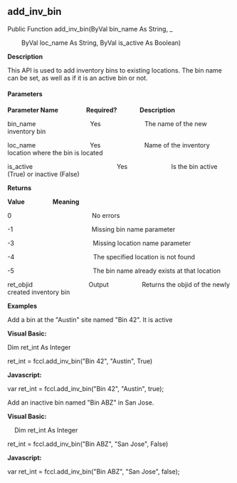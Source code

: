 add_inv_bin
-------------

Public Function add_inv_bin(ByVal bin_name As String, _

        ByVal loc_name As String, ByVal is_active As Boolean)

**Description**

This API is used to add inventory bins to existing locations. The bin name can be set, as well as if it is an active bin or not.

#### Parameters
**Parameter Name**                **Required?**             **Description**

bin_name                               Yes                         The name of the new inventory bin

loc_name                               Yes                         Name of the inventory location where the bin is located

is_active                                                Yes                         Is the bin active (True) or inactive (False)

**Returns**

**Value**                **Meaning**

0                                              No errors

-1                                             Missing bin name parameter

-3                                             Missing location name parameter

-4                                             The specified location is not found

-5                                             The bin name already exists at that location

ret_objid                                Output                   Returns the objid of the newly created inventory bin

**Examples**

 Add a bin at the "Austin" site named "Bin 42". It is active

**Visual Basic:**

Dim ret_int As Integer

ret_int = fccl.add_inv_bin("Bin 42", "Austin", True)

**Javascript:**

var ret_int = fccl.add_inv_bin("Bin 42", "Austin", true);

 Add an inactive bin named "Bin ABZ" in San Jose.

**Visual Basic:**

    Dim ret_int As Integer

ret_int = fccl.add_inv_bin("Bin ABZ", "San Jose", False)

**Javascript:**

var ret_int = fccl.add_inv_bin("Bin ABZ", "San Jose", false);